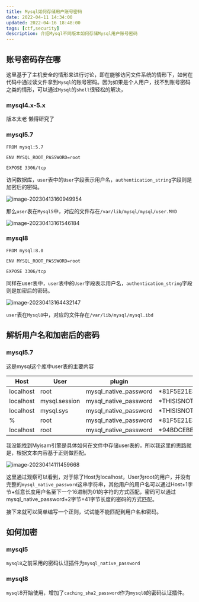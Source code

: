 ```yaml
---
title: Mysql如何存储用户账号密码
date: 2022-04-11 14:34:00
updated: 2022-04-16 18:48:00
tags: [ctf,security]
description: 介绍Mysql不同版本如何存储Mysql用户账号密码
---
```


## 账号密码存在哪

这里基于了主机安全的情形来进行讨论，即在能够访问文件系统的情形下，如何在代码中通过读文件拿到`Mysql`的账号密码。因为如果是个人用户，找不到账号密码之类的情形，可以通过`Mysql`的`shell`很轻松的解决，

### mysql4.x-5.x

版本太老 懒得研究了

### mysql5.7

```
FROM mysql:5.7

ENV MYSQL_ROOT_PASSWORD=root

EXPOSE 3306/tcp
```

访问数据库，`user`表中的`User`字段表示用户名，`authentication_string`字段则是加密后的密码。

![image-20230413160949954](https://ek1ng-typora.oss-cn-hangzhou.aliyuncs.com/img/image-20230413160949954.png)

那么`user`表在`Mysql5`中，对应的文件存在`/var/lib/mysql/mysql/user.MYD`

![image-20230413161546184](https://ek1ng-typora.oss-cn-hangzhou.aliyuncs.com/img/image-20230413161546184.png)

### mysql8

```
FROM mysql:8.0

ENV MYSQL_ROOT_PASSWORD=root

EXPOSE 3306/tcp
```

同样在user表中，`user`表中的`User`字段表示用户名，`authentication_string`字段则是加密后的密码。

![image-20230413164432147](https://ek1ng-typora.oss-cn-hangzhou.aliyuncs.com/img/image-20230413164432147.png)

`user`表在`Mysql8`中，对应的文件存在`/var/lib/mysql/mysql.ibd`

## 解析用户名和加密后的密码

### mysql5.7

这是mysql这个库中user表的主要内容

| Host      | User          | plugin                | authentication_string                     |
| --------- | ------------- | --------------------- | ----------------------------------------- |
| localhost | root          | mysql_native_password | *81F5E21E35407D884A6CD4A731AEBFB6AF209E1B |
| localhost | mysql.session | mysql_native_password | *THISISNOTAVALIDPASSWORDTHATCANBEUSEDHERE |
| localhost | mysql.sys     | mysql_native_password | *THISISNOTAVALIDPASSWORDTHATCANBEUSEDHERE |
| %         | root          | mysql_native_password | *81F5E21E35407D884A6CD4A731AEBFB6AF209E1B |
| localhost | root          | mysql_native_password | *94BDCEBE19083CE2A1F959FD02F964C7AF4CFC29 |

我没能找到Myisam引擎是具体如何在文件中存储user表的，所以我这里的思路就是，根据文本内容基于正则做匹配。

![image-20230414111459668](https://ek1ng-typora.oss-cn-hangzhou.aliyuncs.com/img/image-20230414111459668.png)

这里通过观察可以看到，对于除了Host为localhost，User为root的用户，并没有完整的`mysql_native_password`这串字符串，其他用户的用户名可以通过Host+1字节+任意长度用户名至下一个16进制为01的字符的方式匹配，密码可以通过mysql_native_password+2字节+41字节长度的密码的方式匹配。

接下来就可以简单编写一个正则，试试能不能匹配到用户名和密码。







## 如何加密

### mysql5

`mysql8`之前采用的密码认证插件为`mysql_native_password`

### mysql8

`mysql`8开始使用，增加了`caching_sha2_password`作为`mysql8`的密码认证插件。